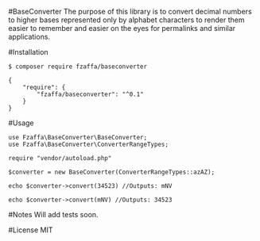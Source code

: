 #BaseConverter
The purpose of this library is to convert decimal numbers to higher bases represented only by alphabet characters to render them easier to remember and easier on the eyes for permalinks and similar applications.

#Installation

`$ composer require fzaffa/baseconverter`


    {
        "require": {
            "fzaffa/baseconverter": "^0.1"
        }
    }

#Usage

    use Fzaffa\BaseConverter\BaseConverter;
    use Fzaffa\BaseConverter\ConverterRangeTypes;

    require "vendor/autoload.php"

    $converter = new BaseConverter(ConverterRangeTypes::azAZ);

    echo $converter->convert(34523) //Outputs: mNV

    echo $converter->convert(mNV) //Outputs: 34523

#Notes
Will add tests soon.

#License
MIT